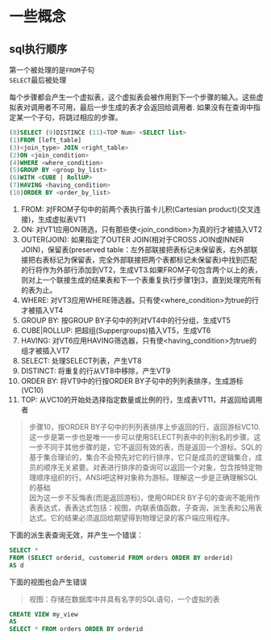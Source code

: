 # 一些概念

## sql执行顺序
第一个被处理的是`FROM`子句  
`SELECT`最后被处理

每个步骤都会产生一个虚拟表，这个虚拟表会被作用到下一个步骤的输入。这些虚拟表对调用者不可用，最后一步生成的表才会返回给调用者.
如果没有在查询中指定某一个子句，将跳过相应的步骤。  
```sql
(8)SELECT (9)DISTINCE (11)<TOP Num> <SELECT list>
(1)FROM [left_table]
(3)<join_type> JOIN <right_table>
(2)ON <join_condition>
(4)WHERE <where_condition>
(5)GROUP BY <group_by_list>
(6)WITH <CUBE | RollUP>
(7)HAVING <having_condition>
(10)ORDER BY <order_by_list>
```
1. FROM: 对FROM子句中的前两个表执行笛卡儿积(Cartesian product)(交叉连接)，生成虚拟表VT1  
2. ON: 对VT1应用ON筛选，只有那些使<join_condition>为真的行才被插入VT2  
3. OUTER(JOIN): 如果指定了OUTER JOIN(相对于CROSS JOIN或INNER JOIN)，保留表(preserved table：左外部联接把表标记未保留表，右外部联接把右表标记为保留表，完全外部联接把两个表都标记未保留表)中找到匹配的行将作为外部行添加到VT2，生成VT3.如果FROM子句包含两个以上的表，则对上一个联接生成的结果表和下一个表重复执行步骤1到3，直到处理完所有的表为止。  
4. WHERE: 对VT3应用WHERE筛选器。只有使<where_condition>为true的行才被插入VT4  
5. GROUP BY: 按GROUP BY子句中的列对VT4中的行分组，生成VT5  
6. CUBE|ROLLUP: 把超组(Suppergroups)插入VT5，生成VT6  
7. HAVING: 对VT6应用HAVING筛选器，只有使<having_condition>为true的组才被插入VT7  
8. SELECT: 处理SELECT列表，产生VT8  
9. DISTINCT: 将重复的行从VT8中移除，产生VT9  
10. ORDER BY: 将VT9中的行按ORDER BY子句中的列列表排序，生成游标(VC10)  
11. TOP: 从VC10的开始处选择指定数量或比例的行，生成表VT11，并返回给调用者  
> 步骤10，按ORDER BY子句中的列列表排序上步返回的行，返回游标VC10.这一步是第一步也是唯一一步可以使用SELECT列表中的列别名的步骤。这一步不同于其他步骤的是，它不返回有效的表，而是返回一个游标。SQL的基于集合理论的，集合不会预先对它的行排序，它只是成员的逻辑集合，成员的顺序无关紧要。对表进行排序的查询可以返回一个对象，包含按特定物理顺序组织的行。ANSI吧这种对象称为游标。理解这一步是正确理解SQL的基础  
> 因为这一步不反悔表(而是返回游标)，使用ORDER BY子句的查询不能用作表表达式，表表达式包括：视图，内联表值函数，子查询，派生表和公用表达式。它的结果必须返回给期望得到物理记录的客户端应用程序。  

下面的派生表查询无效，并产生一个错误：  
```sql
SELECT *
FROM (SELECT orderid, customerid FROM orders ORDER BY orderid)
AS d
```
下面的视图也会产生错误
> 视图：存储在数据库中并具有名字的SQL语句，一个虚拟的表  
```sql
CREATE VIEW my_view
AS
SELECT * FROM orders ORDER BY orderid
```
